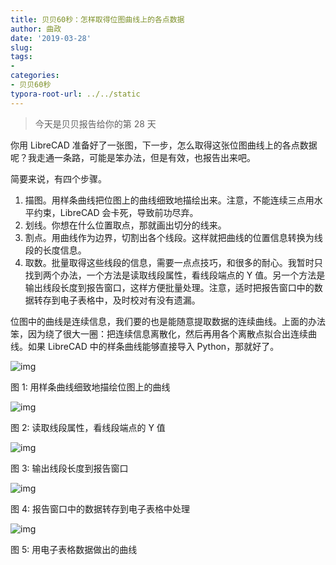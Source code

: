 ```yaml
---
title: 贝贝60秒：怎样取得位图曲线上的各点数据
author: 曲政
date: '2019-03-28'
slug: 
tags:
- 
categories:
- 贝贝60秒
typora-root-url: ../../static
---
```


>   今天是贝贝报告给你的第 28 天

你用 LibreCAD 准备好了一张图，下一步，怎么取得这张位图曲线上的各点数据呢？我走通一条路，可能是笨办法，但是有效，也报告出来吧。

简要来说，有四个步骤。

1.  描图。用样条曲线把位图上的曲线细致地描绘出来。注意，不能连续三点用水平约束，LibreCAD 会卡死，导致前功尽弃。
2.  划线。你想在什么位置取点，那就画出切分的线来。
3.  割点。用曲线作为边界，切割出各个线段。这样就把曲线的位置信息转换为线段的长度信息。
4.  取数。批量取得这些线段的信息，需要一点点技巧，和很多的耐心。我暂时只找到两个办法，一个方法是读取线段属性，看线段端点的 Y 值。另一个方法是输出线段长度到报告窗口，这样方便批量处理。注意，适时把报告窗口中的数据转存到电子表格中，及时校对有没有遗漏。

位图中的曲线是连续信息，我们要的也是能随意提取数据的连续曲线。上面的办法笨，因为绕了很大一圈：把连续信息离散化，然后再用各个离散点拟合出连续曲线。如果 LibreCAD 中的样条曲线能够直接导入 Python，那就好了。

![img](/images/2019-03-28-%E8%B4%9D%E8%B4%9D60%E7%A7%92%EF%BC%9A%E6%80%8E%E6%A0%B7%E5%8F%96%E5%BE%97%E4%BD%8D%E5%9B%BE%E6%9B%B2%E7%BA%BF%E4%B8%8A%E7%9A%84%E5%90%84%E7%82%B9%E6%95%B0%E6%8D%AE/640-20200416160941259.jpeg)

图 1: 用样条曲线细致地描绘位图上的曲线

![img](/images/2019-03-28-%E8%B4%9D%E8%B4%9D60%E7%A7%92%EF%BC%9A%E6%80%8E%E6%A0%B7%E5%8F%96%E5%BE%97%E4%BD%8D%E5%9B%BE%E6%9B%B2%E7%BA%BF%E4%B8%8A%E7%9A%84%E5%90%84%E7%82%B9%E6%95%B0%E6%8D%AE/640-20200416160941688.jpeg)

图 2: 读取线段属性，看线段端点的 Y 值

![img](/images/2019-03-28-%E8%B4%9D%E8%B4%9D60%E7%A7%92%EF%BC%9A%E6%80%8E%E6%A0%B7%E5%8F%96%E5%BE%97%E4%BD%8D%E5%9B%BE%E6%9B%B2%E7%BA%BF%E4%B8%8A%E7%9A%84%E5%90%84%E7%82%B9%E6%95%B0%E6%8D%AE/640-20200416160941536.jpeg)

图 3: 输出线段长度到报告窗口

![img](/images/2019-03-28-%E8%B4%9D%E8%B4%9D60%E7%A7%92%EF%BC%9A%E6%80%8E%E6%A0%B7%E5%8F%96%E5%BE%97%E4%BD%8D%E5%9B%BE%E6%9B%B2%E7%BA%BF%E4%B8%8A%E7%9A%84%E5%90%84%E7%82%B9%E6%95%B0%E6%8D%AE/640-20200416160941621.jpeg)

图 4: 报告窗口中的数据转存到电子表格中处理

![img](/images/2019-03-28-%E8%B4%9D%E8%B4%9D60%E7%A7%92%EF%BC%9A%E6%80%8E%E6%A0%B7%E5%8F%96%E5%BE%97%E4%BD%8D%E5%9B%BE%E6%9B%B2%E7%BA%BF%E4%B8%8A%E7%9A%84%E5%90%84%E7%82%B9%E6%95%B0%E6%8D%AE/640-20200416160941707.jpeg)

图 5: 用电子表格数据做出的曲线


